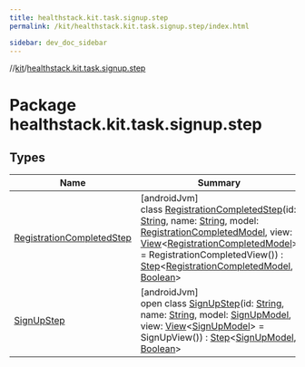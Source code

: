 ```yaml
---
title: healthstack.kit.task.signup.step
permalink: /kit/healthstack.kit.task.signup.step/index.html

sidebar: dev_doc_sidebar
---
```

//[kit](../../kit.html)/[healthstack.kit.task.signup.step](index.html)



# Package healthstack.kit.task.signup.step



## Types


| Name | Summary |
|---|---|
| [RegistrationCompletedStep](-registration-completed-step/index.html) | [androidJvm]<br>class [RegistrationCompletedStep](-registration-completed-step/index.html)(id: [String](https://kotlinlang.org/api/latest/jvm/stdlib/kotlin/-string/index.html), name: [String](https://kotlinlang.org/api/latest/jvm/stdlib/kotlin/-string/index.html), model: [RegistrationCompletedModel](../healthstack.kit.task.signup.model/-registration-completed-model/index.html), view: [View](../healthstack.kit.task.base/-view/index.html)&lt;[RegistrationCompletedModel](../healthstack.kit.task.signup.model/-registration-completed-model/index.html)&gt; = RegistrationCompletedView()) : [Step](../healthstack.kit.task.base/-step/index.html)&lt;[RegistrationCompletedModel](../healthstack.kit.task.signup.model/-registration-completed-model/index.html), [Boolean](https://kotlinlang.org/api/latest/jvm/stdlib/kotlin/-boolean/index.html)&gt; |
| [SignUpStep](-sign-up-step/index.html) | [androidJvm]<br>open class [SignUpStep](-sign-up-step/index.html)(id: [String](https://kotlinlang.org/api/latest/jvm/stdlib/kotlin/-string/index.html), name: [String](https://kotlinlang.org/api/latest/jvm/stdlib/kotlin/-string/index.html), model: [SignUpModel](../healthstack.kit.task.signup.model/-sign-up-model/index.html), view: [View](../healthstack.kit.task.base/-view/index.html)&lt;[SignUpModel](../healthstack.kit.task.signup.model/-sign-up-model/index.html)&gt; = SignUpView()) : [Step](../healthstack.kit.task.base/-step/index.html)&lt;[SignUpModel](../healthstack.kit.task.signup.model/-sign-up-model/index.html), [Boolean](https://kotlinlang.org/api/latest/jvm/stdlib/kotlin/-boolean/index.html)&gt; |

